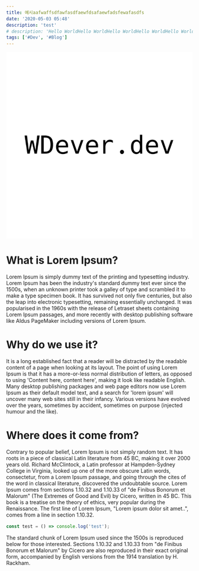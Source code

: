 ```yaml
---
title: 예시aafwaffsdfawfasdfaewfdsafaewfadsfewafasdfs
date: '2020-05-03 05:48'
description: 'test'
# description: 'Hello WorldHello WorldHello WorldHello WorldHello WorldHello WorldHello WorldHello WorldHello WorldHello WorldHello WorldHello WorldHello WorldHello WorldHello WorldHello WorldHello WorldHello WorldHello WorldHello WorldHello WorldHello WorldHello WorldHello WorldHello WorldHello WorldHello WorldHello WorldHello WorldHello WorldHello WorldHello WorldHello WorldHello WorldHello WorldHello WorldHello WorldHello WorldHello WorldHello WorldHello WorldHello WorldHello WorldHello WorldHello WorldHello WorldHello WorldHello WorldHello WorldHello WorldHello WorldHello WorldHello WorldHello WorldHello WorldHello World'
tags: ['#Dev', '#Blog']
---
```


![Hello my blog](./simple-wdever-dev.png '출처: 나의 Figma')

# What is Lorem Ipsum?

Lorem Ipsum is simply dummy text of the printing and typesetting industry. Lorem Ipsum has been the industry's standard dummy text ever since the 1500s, when an unknown printer took a galley of type and scrambled it to make a type specimen book. It has survived not only five centuries, but also the leap into electronic typesetting, remaining essentially unchanged. It was popularised in the 1960s with the release of Letraset sheets containing Lorem Ipsum passages, and more recently with desktop publishing software like Aldus PageMaker including versions of Lorem Ipsum.

# Why do we use it?

It is a long established fact that a reader will be distracted by the readable content of a page when looking at its layout. The point of using Lorem Ipsum is that it has a more-or-less normal distribution of letters, as opposed to using 'Content here, content here', making it look like readable English. Many desktop publishing packages and web page editors now use Lorem Ipsum as their default model text, and a search for 'lorem ipsum' will uncover many web sites still in their infancy. Various versions have evolved over the years, sometimes by accident, sometimes on purpose (injected humour and the like).

# Where does it come from?

Contrary to popular belief, Lorem Ipsum is not simply random text. It has roots in a piece of classical Latin literature from 45 BC, making it over 2000 years old. Richard McClintock, a Latin professor at Hampden-Sydney College in Virginia, looked up one of the more obscure Latin words, consectetur, from a Lorem Ipsum passage, and going through the cites of the word in classical literature, discovered the undoubtable source. Lorem Ipsum comes from sections 1.10.32 and 1.10.33 of "de Finibus Bonorum et Malorum" (The Extremes of Good and Evil) by Cicero, written in 45 BC. This book is a treatise on the theory of ethics, very popular during the Renaissance. The first line of Lorem Ipsum, "Lorem ipsum dolor sit amet..", comes from a line in section 1.10.32.

```typescript
const test = () => console.log('test');
```

The standard chunk of Lorem Ipsum used since the 1500s is reproduced below for those interested. Sections 1.10.32 and 1.10.33 from "de Finibus Bonorum et Malorum" by Cicero are also reproduced in their exact original form, accompanied by English versions from the 1914 translation by H. Rackham.
